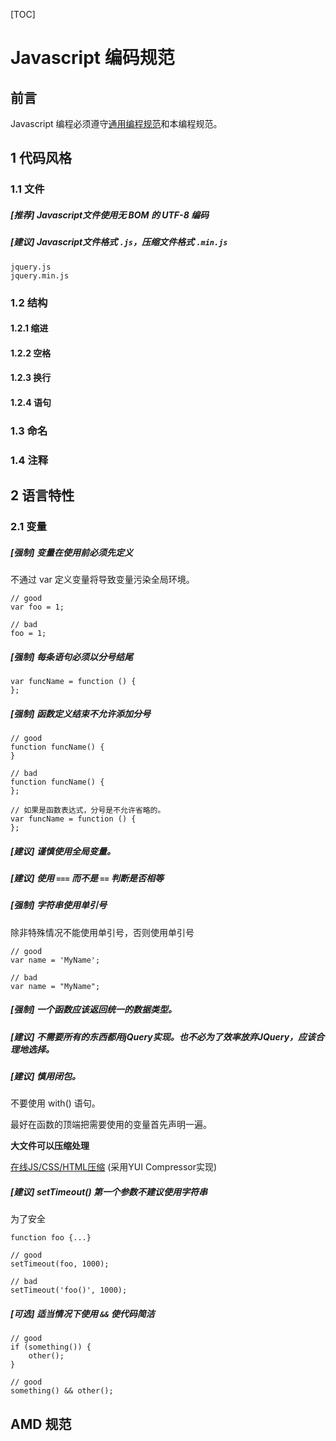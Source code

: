 [TOC]

# Javascript 编码规范

## 前言

Javascript 编程必须遵守[通用编程规范](common.md)和本编程规范。

## 1 代码风格

### 1.1 文件

##### [推荐] Javascript文件使用无 BOM 的 UTF-8 编码

##### [建议] Javascript文件格式 `.js`，压缩文件格式 `.min.js`

```
jquery.js
jquery.min.js
```

### 1.2 结构

#### 1.2.1 缩进

#### 1.2.2 空格

#### 1.2.3 换行

#### 1.2.4 语句

### 1.3 命名

### 1.4 注释

## 2 语言特性

### 2.1 变量

##### [强制] 变量在使用前必须先定义

不通过 var 定义变量将导致变量污染全局环境。

```
// good
var foo = 1;

// bad
foo = 1;
```

##### [强制] 每条语句必须以分号结尾

```
var funcName = function () {
};
```

##### [强制] 函数定义结束不允许添加分号

```
// good
function funcName() {
}

// bad
function funcName() {
};

// 如果是函数表达式，分号是不允许省略的。
var funcName = function () {
};
```

##### [建议] 谨慎使用全局变量。

##### [建议] 使用 `===` 而不是 `==` 判断是否相等

##### [强制] 字符串使用单引号

除非特殊情况不能使用单引号，否则使用单引号

```
// good
var name = 'MyName';

// bad
var name = "MyName";
```

##### [强制] 一个函数应该返回统一的数据类型。


##### [建议] 不需要所有的东西都用jQuery实现。也不必为了效率放弃JQuery，应该合理地选择。

##### [建议] 慎用闭包。

不要使用 with() 语句。

最好在函数的顶端把需要使用的变量首先声明一遍。

**大文件可以压缩处理**

[在线JS/CSS/HTML压缩](http://tool.oschina.net/jscompress)
(采用YUI Compressor实现)

##### [建议] setTimeout() 第一个参数不建议使用字符串

为了安全

```
function foo {...}

// good
setTimeout(foo, 1000);

// bad
setTimeout('foo()', 1000);
```

##### [可选] 适当情况下使用 `&&` 使代码简洁

```
// good
if (something()) { 
	other();
}

// good
something() && other();
```

## AMD 规范